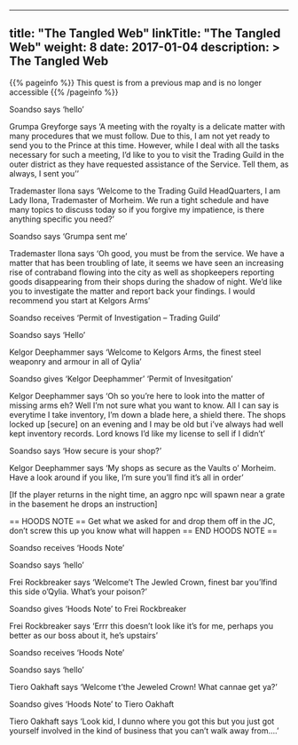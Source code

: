 
---
title: "The Tangled Web"
linkTitle: "The Tangled Web"
weight: 8
date: 2017-01-04
description: >
 The Tangled Web
---

{{% pageinfo %}}
This quest is from a previous map and is no longer accessible
{{% /pageinfo %}}

Soandso says ‘hello’

Grumpa Greyforge says ‘A meeting with the royalty is a delicate matter with many procedures that we must follow. Due to this, I am not yet ready to send you to the Prince at this time. However, while I deal with all the tasks necessary for such a meeting, I’d like to you to visit the Trading Guild in the outer district as they have requested assistance of the Service. Tell them, as always, I sent you’’

Trademaster Ilona says ‘Welcome to the Trading Guild HeadQuarters, I am Lady Ilona, Trademaster of Morheim. We run a tight schedule and have many topics to discuss today so if you forgive my impatience, is there anything specific you need?’

Soandso says ‘Grumpa sent me’

Trademaster Ilona says ‘Oh good, you must be from the service. We have a matter that has been troubling of late, it seems we have seen an increasing rise of contraband flowing into the city as well as shopkeepers reporting goods disappearing from their shops during the shadow of night. We’d like you to investigate the matter and report back your findings. I would recommend you start at Kelgors Arms’

Soandso receives ‘Permit of Investigation – Trading Guild’

Soandso says ‘Hello’

Kelgor Deephammer says ‘Welcome to Kelgors Arms, the finest steel weaponry and armour in all of Qylia’

Soandso gives ‘Kelgor Deephammer’ ‘Permit of Invesitgation’

Kelgor Deephammer says ‘Oh so you’re here to look into the matter of missing arms eh? Well I’m not sure what you want to know. All I can say is everytime I take inventory, I’m down a blade here, a shield there. The shops locked up [secure] on an evening and I may be old but i’ve always had well kept inventory records. Lord knows I’d like my license to sell if I didn’t’

Soandso says ‘How secure is your shop?’

Kelgor Deephammer says ‘My shops as secure as the Vaults o’ Morheim. Have a look around if you like, I’m sure you’ll find it’s all in order’

[If the player returns in the night time, an aggro npc will spawn near a grate in the basement he drops an instruction]

== HOODS NOTE ==
Get what we asked for and drop them off in the JC, don’t screw this up you know what will happen
== END HOODS NOTE ==

Soandso receives ‘Hoods Note’

Soandso says ‘hello’

Frei Rockbreaker says ‘Welcome’t The Jewled Crown, finest bar you’lfind this side o’Qylia. What’s your poison?’

Soandso gives ‘Hoods Note’ to Frei Rockbreaker

Frei Rockbreaker says ‘Errr this doesn’t look like it’s for me, perhaps you better as our boss about it, he’s upstairs’

Soandso receives ‘Hoods Note’

Soandso says ‘hello’

Tiero Oakhaft says ‘Welcome t’the Jeweled Crown! What cannae get ya?’

Soandso gives ‘Hoods Note’ to Tiero Oakhaft

Tiero Oakhaft says ‘Look kid, I dunno where you got this but you just got yourself involved in the kind of business that you can’t walk away from….’
